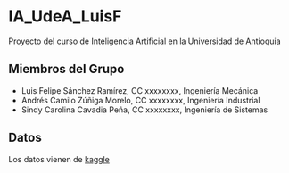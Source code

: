 # IA_UdeA_LuisF
Proyecto del curso de Inteligencia Artificial en la Universidad de Antioquia
## Miembros del Grupo
- Luis Felipe Sánchez Ramírez, CC xxxxxxxx, Ingeniería Mecánica
- Andrés Camilo Zúñiga Morelo, CC xxxxxxxx, Ingeniería Industrial
- Sindy Carolina Cavadia Peña, CC xxxxxxxx, Ingeniería de Sistemas

## Datos
Los datos vienen de [kaggle](https://www.kaggle.com/competitions/tabular-playground-series-mar-2021)

